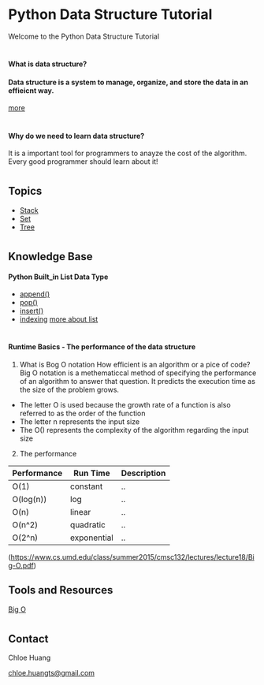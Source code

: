 #  Python Data Structure Tutorial

Welcome to the Python Data Structure Tutorial
# 
#### What is data structure?
#### Data structure is a system to manage, organize, and store the data in an effieicnt way. 
[more](https://en.wikipedia.org/wiki/Data_structure#:~:text=In%20computer%20science%2C%20a%20data,be%20applied%20to%20the%20data.)
#
#### Why do we need to learn data structure? 
It is a important tool for programmers to anayze the cost of the algorithm. Every good programmer should learn about it!
#
## Topics 
* [Stack](1-topic.md)
* [Set](2-topic.md)
* [Tree](2-topic.md)
#
## Knowledge Base
#### Python Built_in List Data Type
* [append()](https://www.w3schools.com/python/ref_list_append.asp)
* [pop()](https://www.w3schools.com/python/ref_list_pop.asp)
* [insert()](https://www.w3schools.com/python/ref_list_insert.asp)
* [indexing](https://realpython.com/lessons/indexing-and-slicing/) 
[more about list](https://www.python.org/dev/peps/pep-3128/)
#
#### Runtime Basics - The performance of the data structure

1. What is Bog O notation 
How efficient is an algorithm or a pice of code? Big O notation is a methematiccal method of specifying the performance of an algorithm to answer that question. It predicts the execution time as the size of the problem grows. 

- The letter O is used because the growth rate of a function is also referred to as the order of the function
- The letter n represents the input size
- The O() represents the complexity of the algorithm regarding the input size

2. The performance 

|Performance |Run Time|Description|
|-----|----|----|
|O(1) | constant  |..| 
|O(log(n)) | log  |..|
|O(n) | linear  |..|
|O(n^2) | quadratic  |..|
|O(2^n) | exponential  |..|

 (https://www.cs.umd.edu/class/summer2015/cmsc132/lectures/lecture18/Big-O.pdf)

## Tools and Resources
[Big O ](https://www.freecodecamp.org/news/big-o-notation-why-it-matters-and-why-it-doesnt-1674cfa8a23c/)



#
## Contact
Chloe Huang

chloe.huangts@gmail.com

